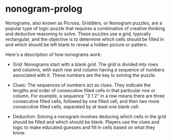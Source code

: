 # nonogram-prolog

Nonograms, also known as Picross, Griddlers, or Nonogram puzzles, are a popular type of logic puzzle that requires a combination of creative thinking and deductive reasoning to solve. These puzzles use a grid, typically rectangular, and the objective is to determine which cells should be filled in and which should be left blank to reveal a hidden picture or pattern.

Here's a description of how nonograms work:

* Grid: Nonograms start with a blank grid. The grid is divided into rows and columns, with each row and column having a sequence of numbers associated with it. These numbers are the key to solving the puzzle.

* Clues: The sequences of numbers act as clues. They indicate the lengths and order of consecutive filled cells in that particular row or column. For example, a sequence "3 1 2" in a row means there are three consecutive filled cells, followed by one filled cell, and then two more consecutive filled cells, separated by at least one blank cell.

* Deduction: Solving a nonogram involves deducing which cells in the grid should be filled and which should be blank. Players use the clues and logic to make educated guesses and fill in cells based on what they know.
